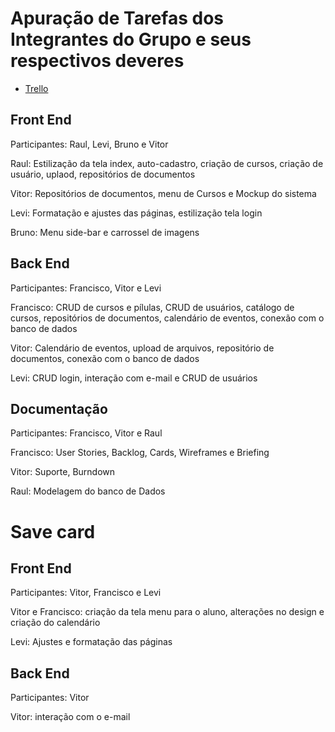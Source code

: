 # Apuração de Tarefas dos Integrantes do Grupo e seus respectivos deveres

- [Trello](https://trello.com/b/eJMoBzKm/grupo-api)

## Front End 
Participantes: Raul, Levi, Bruno e Vitor 

Raul: Estilização da tela index, auto-cadastro, criação de cursos, criação de usuário, uplaod, repositórios de documentos

Vitor: Repositórios de documentos, menu de Cursos e Mockup do sistema

Levi: Formatação e ajustes das páginas, estilização tela login

Bruno: Menu side-bar e carrossel de imagens 

## Back End
Participantes: Francisco, Vitor e Levi

Francisco: CRUD de cursos e pílulas, CRUD de usuários, catálogo de cursos, repositórios de documentos, calendário de eventos, conexão com o banco de dados

Vitor: Calendário de eventos, upload de arquivos, repositório de documentos, conexão com o banco de dados

Levi: CRUD login, interação com e-mail e CRUD de usuários

## Documentação 
Participantes: Francisco, Vitor e Raul 

Francisco: User Stories, Backlog, Cards, Wireframes e Briefing 

Vitor: Suporte, Burndown

Raul: Modelagem do banco de Dados

# Save card 

## Front End 
Participantes: Vitor, Francisco e Levi

Vitor e Francisco: criação da tela menu para o aluno, alterações no design e criação do calendário

Levi: Ajustes e formatação das páginas

## Back End
Participantes: Vitor

Vitor: interação com o e-mail

